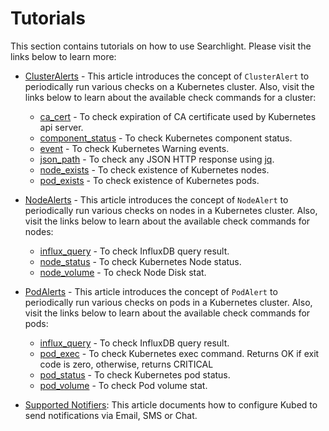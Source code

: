 # Tutorials

This section contains tutorials on how to use Searchlight. Please visit the links below to learn more:

 - [ClusterAlerts](/docs/cluster-alerts/README.md) - This article introduces the concept of `ClusterAlert` to periodically run various checks on a Kubernetes cluster. Also, visit the links below to learn about the available check commands for a cluster:
    - [ca_cert](/docs/cluster-alerts/ca_cert.md) - To check expiration of CA certificate used by Kubernetes api server.
    - [component_status](/docs/cluster-alerts/component_status.md) - To check Kubernetes component status.
    - [event](/docs/cluster-alerts/event.md) - To check Kubernetes Warning events.
    - [json_path](/docs/cluster-alerts/json_path.md) - To check any JSON HTTP response using [jq](https://stedolan.github.io/jq/).
    - [node_exists](/docs/cluster-alerts/node_exists.md) - To check existence of Kubernetes nodes.
    - [pod_exists](/docs/cluster-alerts/pod_exists.md) - To check existence of Kubernetes pods.

 - [NodeAlerts](/docs/node-alerts/README.md) - This article introduces the concept of `NodeAlert` to periodically run various checks on nodes in a Kubernetes cluster. Also, visit the links below to learn about the available check commands for nodes:
    - [influx_query](/docs/node-alerts/influx_query.md) - To check InfluxDB query result.
    - [node_status](/docs/node-alerts/node_status.md) - To check Kubernetes Node status.
    - [node_volume](/docs/node-alerts/node_volume.md) - To check Node Disk stat.

 - [PodAlerts](/docs/pod-alerts/README.md) - This article introduces the concept of `PodAlert` to periodically run various checks on pods in a Kubernetes cluster. Also, visit the links below to learn about the available check commands for pods:
    - [influx_query](/docs/pod-alerts/influx_query.md) - To check InfluxDB query result.
    - [pod_exec](/docs/pod-alerts/pod_exec.md) - To check Kubernetes exec command. Returns OK if exit code is zero, otherwise, returns CRITICAL
    - [pod_status](/docs/pod-alerts/pod_status.md) - To check Kubernetes pod status.
    - [pod_volume](/docs/pod-alerts/pod_volume.md) - To check Pod volume stat.

 - [Supported Notifiers](/docs/tutorials/notifiers.md): This article documents how to configure Kubed to send notifications via Email, SMS or Chat.
